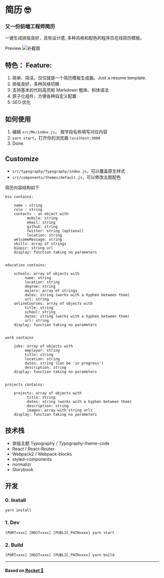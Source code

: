 # 简历 🤓
### 又一份前端工程师简历

一键生成排版良好，具有设计感, 多种风格和配色的程序员在线简历模板。

Preview
![补截图]()

## 特色： Feature:
1. 简单、简洁，仅仅就是一个简历模板生成器。Just a resume template.
2. 排版良好，多种风格切换
3. 支持基本的代码高亮和 Markdown 粗体、斜体语法
4. 原子化组件，方便各种自定义配置
5. SEO 优化


## 如何使用
1. 编辑 `src/Me/index.js`， 按字段名称填写对应内容
2. `yarn start`，打开你的浏览器 `localhost:3000`
3. Done.


## Customize
- `src/typography/Typography/index.js`，可以覆盖原生样式
- `src/components/themes/default.js`，可以修改主题配色

简历内容结构如下
```
bio contains:

    name : string
    role : string
    contacts : an object with
          mobile: string
          email: string
          github: string
          twitter: string (optional)
          location: string
    welcomeMessage: string
    skills: array of strings
    biopic: string url
    display: function taking no parameters


education contains:

    schools: array of objects with
         name: string
         location: string
         degree: string
         majors: array of strings
         dates: string (works with a hyphen between them)
         url: string
    onlineCourses: array of objects with
         title: string
         school: string
         dates: string (works with a hyphen between them)
         url: string
    display: function taking no parameters


work contains

    jobs: array of objects with
         employer: string
         title: string
         location: string
         dates: string (Can be 'in progress')
         description: string
    display: function taking no parameters


projects contains:

    projects: array of objects with
          title: string
          dates: string (works with a hyphen between them)
          description: string
          images: array with string urls
    display: function taking no parameters
```

## 技术栈
- 排版主题 Typography / Typography-theme-code
- React / React-Router
- Webpack2 / Webpack-blocks
- styled-components
- normalizr
- Storybook

## 开发
### 0. Install
`yarn install`

### 1. Dev
`[PORT=xxx] [HOST=xxx] [PUBLIC_PATH=xxx] yarn start`

### 2. Build
`[PORT=xxx] [HOST=xxx] [PUBLIC_PATH=xxx] yarn build`


---
#### Based on [Rocket 🚀](https://github.com/cool4zbl/rocket)
